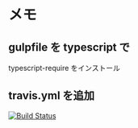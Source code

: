 
# メモ
## gulpfile を typescript で

typescript-require をインストール


## travis.yml を追加

[![Build Status](https://travis-ci.org/udondokodoon/img-gen.svg?branch=master)](https://travis-ci.org/udondokodoon/img-gen)
